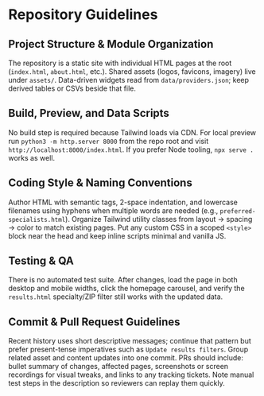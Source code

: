 # Repository Guidelines

## Project Structure & Module Organization
The repository is a static site with individual HTML pages at the root (`index.html`, `about.html`, etc.). Shared assets (logos, favicons, imagery) live under `assets/`. Data-driven widgets read from `data/providers.json`; keep derived tables or CSVs beside that file. 

## Build, Preview, and Data Scripts
No build step is required because Tailwind loads via CDN. For local preview run `python3 -m http.server 8000` from the repo root and visit `http://localhost:8000/index.html`. If you prefer Node tooling, `npx serve .` works as well.

## Coding Style & Naming Conventions
Author HTML with semantic tags, 2-space indentation, and lowercase filenames using hyphens when multiple words are needed (e.g., `preferred-specialists.html`). Organize Tailwind utility classes from layout → spacing → color to match existing pages. Put any custom CSS in a scoped `<style>` block near the head and keep inline scripts minimal and vanilla JS.

## Testing & QA
There is no automated test suite. After changes, load the page in both desktop and mobile widths, click the homepage carousel, and verify the `results.html` specialty/ZIP filter still works with the updated data. 

## Commit & Pull Request Guidelines
Recent history uses short descriptive messages; continue that pattern but prefer present-tense imperatives such as `Update results filters`. Group related asset and content updates into one commit. PRs should include: bullet summary of changes, affected pages, screenshots or screen recordings for visual tweaks, and links to any tracking tickets. Note manual test steps in the description so reviewers can replay them quickly.
